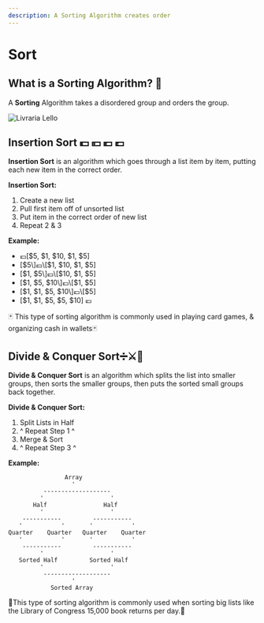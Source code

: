 ```yaml
---
description: A Sorting Algorithm creates order
---
```


# Sort

## What is a Sorting Algorithm? 🌈 

A **Sorting** Algorithm takes a disordered group and orders the group.

![Livraria Lello](../.gitbook/assets/pexels-ivo-rainha-1261180.jpg)

## Insertion Sort 💵 💴 💶 💷 

**Insertion Sort** is an algorithm which goes through a list item by item, putting each new item in the correct order.

**Insertion Sort:**  

1. Create a new list
2. Pull first item off of unsorted list
3. Put item in the correct order of new list
4. Repeat 2 & 3

**Example:**

* 💷\[$5, $1, $10, $1, $5\]
* \[$5\]💷\[$1, $10, $1, $5\]
* \[$1, $5\]💷\[$10, $1, $5\]
* \[$1, $5, $10\]💷\[$1, $5\]
* \[$1, $1, $5, $10\]💷\[$5\]
* \[$1, $1, $5, $5, $10\] 💷

🃏 This type of sorting algorithm is commonly used in playing card games, & organizing cash in wallets🃏

## **Divide & Conquer Sort**➗⚔🌈

**Divide & Conquer Sort** is an algorithm which splits the list into smaller groups, then sorts the smaller groups, then puts the sorted small groups back together.

**Divide & Conquer Sort:**

1. Split Lists in Half
2. ^ Repeat Step 1 ^
3. Merge & Sort 
4. ^ Repeat Step 3 ^

**Example:**

```text
                Array
                  '
          -------------------
         '                   '
       Half                Half
         '                   '
    -----------         -----------
   '           '       '           '
Quarter    Quarter   Quarter    Quarter 
   '           '       '           '
    -----------         -----------
         '                   '
   Sorted Half         Sorted Half
         '                   '
          -------------------
                  '
            Sorted Array
```

📕This type of sorting algorithm is commonly used when sorting big lists like the Library of Congress 15,000 book returns per day.📕 

